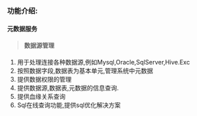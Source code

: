 ### 功能介绍:

#### 元数据服务

> #### 数据源管理
1. 用于处理连接各种数据源,例如Mysql,Oracle,SqlServer,Hive.Exc
2. 按照数据字段,数据表为基本单元,管理系统中元数据
3. 提供数据权限的管理
4. 提供数据源,数据表,元数据的信息查询.
5. 提供血缘关系查询
7. Sql在线查询功能,提供sql优化解决方案